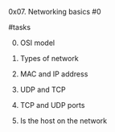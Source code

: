 0x07. Networking basics #0

#tasks

0. OSI model

1. Types of network

2. MAC and IP address

3. UDP and TCP

4. TCP and UDP ports

5. Is the host on the network


